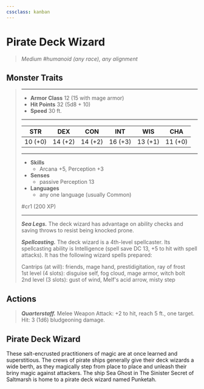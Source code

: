 ```yaml
---
cssclass: kanban
---
```


# Pirate Deck Wizard
>*Medium #humanoid (any race), any alignment*
## Monster Traits
>___
>- **Armor Class** 12 (15 with mage armor)
>- **Hit Points** 32 (5d8 + 10)
>- **Speed** 30 ft.
>___
>|STR|DEX|CON|INT|WIS|CHA|
>|:---:|:---:|:---:|:---:|:---:|:---:|
>|10 (+0)|14 (+2)|14 (+2)|16 (+3)|13 (+1)|11 (+0)|
>___
>- **Skills**
>	 - Arcana +5, Perception +3
>- **Senses**
>	 - passive Perception 13
>- **Languages**
>	 - any one language (usually Common)
>
> #cr1 (200 XP)
>___
>***Sea Legs.*** The deck wizard has advantage on ability checks and saving throws to resist being knocked prone.  
>
>***Spellcasting.*** The deck wizard is a 4th-level spellcaster. Its spellcasting ability is Intelligence (spell save DC 13, +5 to hit with spell attacks). It has the following wizard spells prepared:  
>
>Cantrips (at will): friends, mage hand, prestidigitation, ray of frost  
>1st level (4 slots): disguise self, fog cloud, mage armor, witch bolt  
>2nd level (3 slots): gust of wind, Melf's acid arrow, misty step  
>
## Actions
>***Quarterstaff.*** Melee Weapon Attack: +2 to hit, reach 5 ft., one target. Hit: 3 (1d6) bludgeoning damage.
## Pirate Deck Wizard
These salt-encrusted practitioners of magic are at once learned and superstitious. The crews of pirate ships generally give their deck wizards a wide berth, as they magically step from place to place and unleash their briny magic against attackers. The ship Sea Ghost in The Sinister Secret of Saltmarsh is home to a pirate deck wizard named Punketah.